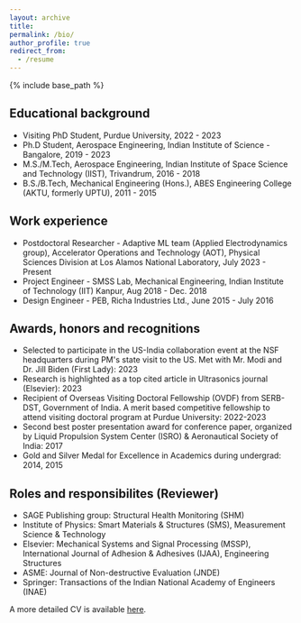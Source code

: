```yaml
---
layout: archive
title:
permalink: /bio/
author_profile: true
redirect_from:
  - /resume
---
```


{% include base_path %}

## Educational background
* Visiting PhD Student, Purdue University, 2022 - 2023
* Ph.D Student, Aerospace Engineering, Indian Institute of Science - Bangalore, 2019 - 2023
* M.S./M.Tech, Aerospace Engineering, Indian Institute of Space Science and Technology (IIST), Trivandrum, 2016 - 2018
* B.S./B.Tech, Mechanical Engineering (Hons.), ABES Engineering College (AKTU, formerly UPTU), 2011 - 2015

## Work experience
* Postdoctoral Researcher - Adaptive ML team (Applied Electrodynamics group), Accelerator Operations and Technology (AOT), Physical Sciences Division at Los Alamos National Laboratory, July 2023 - Present
* Project Engineer - SMSS Lab, Mechanical Engineering, Indian Institute of Technology (IIT) Kanpur, Aug 2018 - Dec. 2018
* Design Engineer - PEB, Richa Industries Ltd., June 2015 - July 2016

## Awards, honors and recognitions
* Selected to participate in the US-India collaboration event at the NSF headquarters during PM's state visit to the US. Met with Mr. Modi and Dr. Jill Biden (First Lady): 2023
* Research is highlighted as a top cited article in Ultrasonics journal (Elsevier): 2023
* Recipient of Overseas Visiting Doctoral Fellowship (OVDF) from SERB-DST, Government of India. A merit based competitive fellowship to attend visiting doctoral program at Purdue University: 2022-2023
* Second best poster presentation award for conference paper, organized by Liquid Propulsion System Center (ISRO) & Aeronautical Society of India: 2017
* Gold and Silver Medal for Excellence in Academics during undergrad: 2014, 2015

## Roles and responsibilites (Reviewer)
* SAGE Publishing group: Structural Health Monitoring (SHM)
* Institute of Physics:  Smart Materials & Structures (SMS), Measurement Science & Technology
* Elsevier: Mechanical Systems and Signal Processing (MSSP), International Journal of Adhesion & Adhesives (IJAA), Engineering Structures
* ASME:  Journal of Non-destructive Evaluation (JNDE)
* Springer: Transactions of the Indian National Academy of Engineers (INAE)

A more detailed CV is available [here](https://drive.google.com/file/d/1rTvdGQsgDmTZJnN-wcGGGuutKXEUAF0P/view?usp=sharing).
